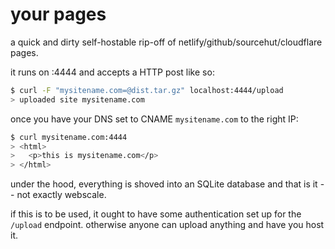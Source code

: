 # your pages

a quick and dirty self-hostable rip-off of netlify/github/sourcehut/cloudflare pages.

it runs on :4444 and accepts a HTTP post like so:

```bash
$ curl -F "mysitename.com=@dist.tar.gz" localhost:4444/upload
> uploaded site mysitename.com
```

once you have your DNS set to CNAME `mysitename.com` to the right IP:

```bash
$ curl mysitename.com:4444
> <html>
>   <p>this is mysitename.com</p>
> </html>
```

under the hood, everything is shoved into an SQLite database and that is it -- not exactly webscale.

if this is to be used, it ought to have some authentication set up for the `/upload` endpoint. otherwise anyone can upload anything and have you host it.
